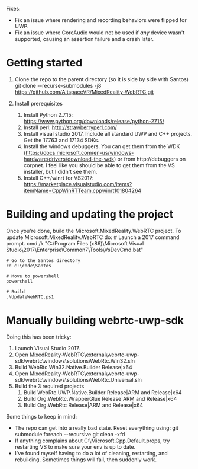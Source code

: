 Fixes:
* Fix an issue where rendering and recording behaviors were flipped for UWP.
* Fix an issue where CoreAudio would not be used if *any* device wasn't supported, causing an assertion failure and a crash later.

# Getting started
1. Clone the repo to the parent directory (so it is side by side with Santos)
        git clone --recurse-submodules -j8 https://github.com/AltspaceVR/MixedReality-WebRTC.git

2. Install prerequisites
    1. Install Python 2.7.15: https://www.python.org/downloads/release/python-2715/
    2. Install perl: http://strawberryperl.com/
    3. Install visual studio 2017. Include all standard UWP and C++ projects. Get the 17763 and 17134 SDKs.
    4. Install the windows debuggers. You can get them from the WDK (https://docs.microsoft.com/en-us/windows-hardware/drivers/download-the-wdk) or from http://debuggers on corpnet. I feel like you should be able to get them from the VS installer, but I didn't see them.
    5. Install C++/winrt for VS2017: https://marketplace.visualstudio.com/items?itemName=CppWinRTTeam.cppwinrt101804264

# Building and updating the project
Once you're done, build the Microsoft.MixedReality.WebRTC project. To update Microsoft.MixedReality.WebRTC do:
    # Launch a 2017 command prompt.
    cmd /k "C:\Program Files (x86)\Microsoft Visual Studio\2017\Enterprise\Common7\Tools\VsDevCmd.bat"

    # Go to the Santos directory
    cd c:\code\Santos

    # Move to powershell
    powershell

    # Build
    .\UpdateWebRTC.ps1

# Manually building webrtc-uwp-sdk
Doing this has been tricky:
1. Launch Visual Studio 2017.
2. Open MixedReality-WebRTC\external\webrtc-uwp-sdk\webrtc\windows\solutions\WebRtc.Win32.sln
3. Build WebRtc.Win32.Native.Builder Release|x64
4. Open MixedReality-WebRTC\external\webrtc-uwp-sdk\webrtc\windows\solutions\WebRtc.Universal.sln
5. Build the 3 required projects
    1. Build WebRtc.UWP.Native.Builder Release|ARM and Release|x64
    2. Build Org.WebRtc.WrapperGlue Release|ARM and Release|x64
    3. Build Org.WebRtc Release|ARM and Release|x64 

Some things to keep in mind:
* The repo can get into a really bad state. Reset everything using:
        git submodule foreach --recursive git clean -xfd
* If anything complains about C:\Microsoft.Cpp.Default.props, try restarting VS to make sure your env is up to date.
* I've found myself having to do a lot of cleaning, restarting, and rebuilding. Sometimes things will fail, then suddenly work.

